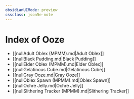 ```yaml
---
obsidianUIMode: preview
cssclass: json5e-note
---
```

# Index of Ooze

- [[nullAdult Oblex (MPMM).md|Adult Oblex]]
- [[nullBlack Pudding.md|Black Pudding]]
- [[nullElder Oblex (MPMM).md|Elder Oblex]]
- [[nullGelatinous Cube.md|Gelatinous Cube]]
- [[nullGray Ooze.md|Gray Ooze]]
- [[nullOblex Spawn (MPMM).md|Oblex Spawn]]
- [[nullOchre Jelly.md|Ochre Jelly]]
- [[nullSlithering Tracker (MPMM).md|Slithering Tracker]]
